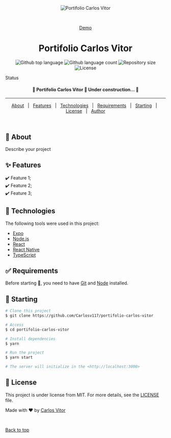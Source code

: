 <div align="center" id="top"> 
  <img src="./.github/app.gif" alt="Portifolio Carlos Vitor" />

  &#xa0;

  <a href="https://portifolio-carlos-vitor.vercel.app/">Demo</a>
</div>

<h1 align="center">Portifolio Carlos Vitor</h1>

<p align="center">
  <img alt="Github top language" src="https://img.shields.io/github/languages/top/Carlosv117/portifolio-carlos-vitor?color=56BEB8">

  <img alt="Github language count" src="https://img.shields.io/github/languages/count/Carlosv117/portifolio-carlos-vitor?color=56BEB8">

  <img alt="Repository size" src="https://img.shields.io/github/repo-size/Carlosv117/portifolio-carlos-vitor?color=56BEB8">

  <img alt="License" src="https://img.shields.io/github/license/Carlosv117/portifolio-carlos-vitor?color=56BEB8">

  <!-- <img alt="Github issues" src="https://img.shields.io/github/issues/Carlosv117/portifolio-carlos-vitor?color=56BEB8" /> -->

  <!-- <img alt="Github forks" src="https://img.shields.io/github/forks/Carlosv117/portifolio-carlos-vitor?color=56BEB8" /> -->

  <!-- <img alt="Github stars" src="https://img.shields.io/github/stars/Carlosv117/portifolio-carlos-vitor?color=56BEB8" /> -->
</p>

Status

<h4 align="center"> 
	🚧  Portifolio Carlos Vitor 🚀 Under construction...  🚧
</h4> 

<hr>

<p align="center">
  <a href="#dart-about">About</a> &#xa0; | &#xa0; 
  <a href="#sparkles-features">Features</a> &#xa0; | &#xa0;
  <a href="#rocket-technologies">Technologies</a> &#xa0; | &#xa0;
  <a href="#white_check_mark-requirements">Requirements</a> &#xa0; | &#xa0;
  <a href="#checkered_flag-starting">Starting</a> &#xa0; | &#xa0;
  <a href="#memo-license">License</a> &#xa0; | &#xa0;
  <a href="https://github.com/Carlosv117" target="_blank">Author</a>
</p>

<br>

## :dart: About ##

Describe your project

## :sparkles: Features ##

:heavy_check_mark: Feature 1;\
:heavy_check_mark: Feature 2;\
:heavy_check_mark: Feature 3;

## :rocket: Technologies ##

The following tools were used in this project:

- [Expo](https://expo.io/)
- [Node.js](https://nodejs.org/en/)
- [React](https://pt-br.reactjs.org/)
- [React Native](https://reactnative.dev/)
- [TypeScript](https://www.typescriptlang.org/)

## :white_check_mark: Requirements ##

Before starting :checkered_flag:, you need to have [Git](https://git-scm.com) and [Node](https://nodejs.org/en/) installed.

## :checkered_flag: Starting ##

```bash
# Clone this project
$ git clone https://github.com/Carlosv117/portifolio-carlos-vitor

# Access
$ cd portifolio-carlos-vitor

# Install dependencies
$ yarn

# Run the project
$ yarn start

# The server will initialize in the <http://localhost:3000>
```

## :memo: License ##

This project is under license from MIT. For more details, see the [LICENSE](LICENSE.md) file.


Made with :heart: by <a href="https://github.com/Carlosv117" target="_blank">Carlos Vitor</a>

&#xa0;

<a href="#top">Back to top</a>
